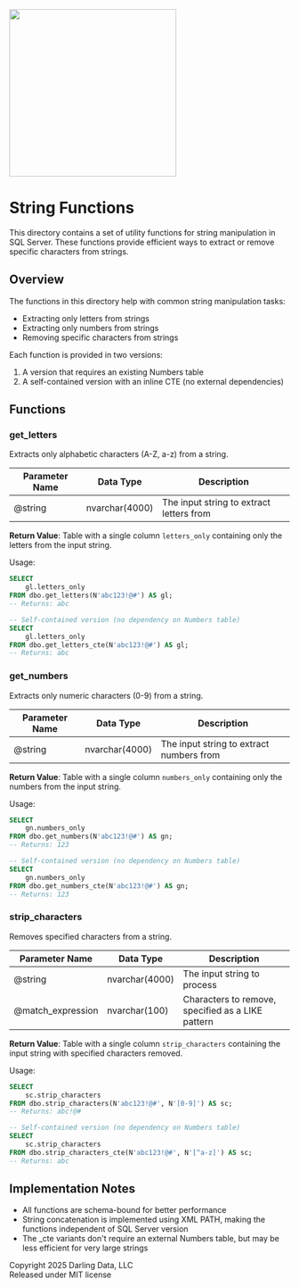<img src="https://erikdarling.com/wp-content/uploads/2025/08/darling-data-logo_RGB.jpg" width="300px" />

# String Functions

This directory contains a set of utility functions for string manipulation in SQL Server. These functions provide efficient ways to extract or remove specific characters from strings.

## Overview

The functions in this directory help with common string manipulation tasks:
- Extracting only letters from strings
- Extracting only numbers from strings
- Removing specific characters from strings

Each function is provided in two versions:
1. A version that requires an existing Numbers table
2. A self-contained version with an inline CTE (no external dependencies)

## Functions

### get_letters

Extracts only alphabetic characters (A-Z, a-z) from a string.

| Parameter Name | Data Type | Description |
|----------------|-----------|-------------|
| @string | nvarchar(4000) | The input string to extract letters from |

**Return Value**: Table with a single column `letters_only` containing only the letters from the input string.

Usage:
```sql
SELECT
    gl.letters_only
FROM dbo.get_letters(N'abc123!@#') AS gl;
-- Returns: abc

-- Self-contained version (no dependency on Numbers table)
SELECT
    gl.letters_only
FROM dbo.get_letters_cte(N'abc123!@#') AS gl;
-- Returns: abc
```

### get_numbers

Extracts only numeric characters (0-9) from a string.

| Parameter Name | Data Type | Description |
|----------------|-----------|-------------|
| @string | nvarchar(4000) | The input string to extract numbers from |

**Return Value**: Table with a single column `numbers_only` containing only the numbers from the input string.

Usage:
```sql
SELECT
    gn.numbers_only
FROM dbo.get_numbers(N'abc123!@#') AS gn;
-- Returns: 123

-- Self-contained version (no dependency on Numbers table)
SELECT
    gn.numbers_only
FROM dbo.get_numbers_cte(N'abc123!@#') AS gn;
-- Returns: 123
```

### strip_characters

Removes specified characters from a string.

| Parameter Name | Data Type | Description |
|----------------|-----------|-------------|
| @string | nvarchar(4000) | The input string to process |
| @match_expression | nvarchar(100) | Characters to remove, specified as a LIKE pattern |

**Return Value**: Table with a single column `strip_characters` containing the input string with specified characters removed.

Usage:
```sql
SELECT
    sc.strip_characters
FROM dbo.strip_characters(N'abc123!@#', N'[0-9]') AS sc;
-- Returns: abc!@#

-- Self-contained version (no dependency on Numbers table)
SELECT
    sc.strip_characters
FROM dbo.strip_characters_cte(N'abc123!@#', N'[^a-z]') AS sc;
-- Returns: abc
```

## Implementation Notes

- All functions are schema-bound for better performance
- String concatenation is implemented using XML PATH, making the functions independent of SQL Server version
- The _cte variants don't require an external Numbers table, but may be less efficient for very large strings

Copyright 2025 Darling Data, LLC  
Released under MIT license

